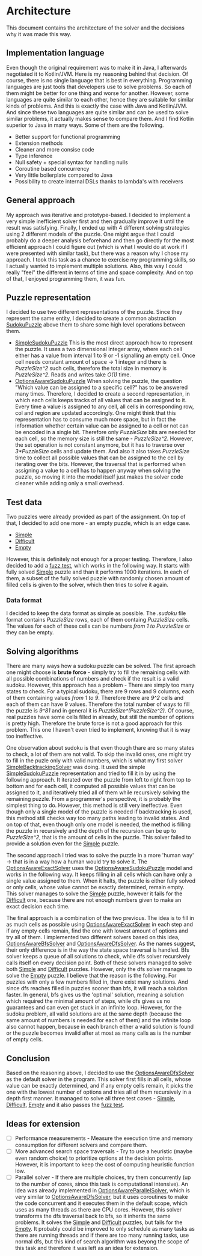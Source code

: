 # Architecture
This document contains the architecture of the solver and the decisions why it was made this way. 

## Implementation language
Even though the original requirement was to make it in Java, I afterwards negotiated it to Kotlin/JVM. Here is my reasoning behind that decision.
Of course, there  is no single language that is best in everything. Programming languages are just tools that developers use to solve problems.
So each of them might be better for one thing and worse for another. However, some languages are quite similar to each other, hence they are suitable for 
similar kinds of problems. And this is exactly the case with Java and Kotlin/JVM. And since these two languages are quite similar and 
can be used to solve similar problems, it actually makes sense to compare them. And I find Kotlin superior to Java in many ways. Some of them are the following.
* Better support for functional programming
* Extension methods
* Cleaner and more consise code
* Type inference
* Null safety + special syntax for handling nulls
* Coroutine based concurrency
* Very little boilerplate compared to Java
* Possibility to create internal DSLs thanks to lambda's with receivers

## General approach
My approach was iterative and prototype-based. I decided to implement a very simple inefficient solver first and then gradually 
improve it until the result was satisfying. Finally, I ended up with 4 different solving strategies using 2 different models of the puzzle.
One might argue that I could probably do a deeper analysis beforehand and then go directly for the most efficient approach I could figure out (which is what I would 
do at work if I were presented with similar task), but there was a reason why I chose my approach. I took this task as a chance to exercise 
my programming skills, so I actually wanted to implement  multiple solutions. Also, this way I could really "feel" the different in terms of 
time and space complexity. And on top of that, I enjoyed programming them,  it was fun.
  
##  Puzzle representation
I decided to use two different representations of the puzzle. Since they represent the same entity, I decided to create a common abstraction [SudokuPuzzle](src/main/kotlin/io/dkozak/sudoku/model/SudokuPuzzle.kt)
above them to share some high level operations between them.
* [SimpleSudokuPuzzle](src/main/kotlin/io/dkozak/sudoku/model/SimpleSudokuPuzzle.kt)
This is the most direct approach how to represent the puzzle. It uses a two dimensional integer array, where each cell either has a value from interval 1 to 9
or -1 signalling an empty cell. Once cell needs constant amount of space -> 1 integer and there is _PuzzleSize^2_ such cells, 
therefore the total size in memory is _PuzzleSize^2_. Reads and writes take _O(1)_ time.
* [OptionsAwareSudokuPuzzle](src/main/kotlin/io/dkozak/sudoku/model/OptionsAwareSudokuPuzzle.kt)
When solving the puzzle, the question "Which value can be assigned to a specific cell?" has to be answered many times. Therefore, I decided to create a second 
representation, in which each cells keeps tracks of all values that can be assigned to it. Every time a value is assigned to any cell, 
all cells in corresponding row, col and region are updated accordingly. One might think that this representation has to consume much more space, 
but in fact the information whether certain value can be assigned to a cell or not can be encoded in a single bit. Therefore only _PuzzleSize_ bits are needed for 
each cell, so the memory size is still the same - _PuzzleSize^2_. However, the set operation is not constant anymore, but it has to traverse over _3*PuzzleSize_ 
cells and update them. And also it also takes _PuzzleSize_ time to collect all possible values that can be assigned to the cell by iterating over the bits. 
However, the traversal that is performed when assigning a value to a cell has to happen anyway when solving the puzzle, so moving it into the model itself
just makes the solver code cleaner while adding only a small overhead.

## Test data
Two puzzles were already provided as part of the assignment. On top of that, I decided to add one more - an empty puzzle, which is an edge case.
* [Simple](src/test/resources/puzzles/first.sudoku)
* [Difficult](src/test/resources/puzzles/second.sudoku)
* [Empty](src/test/resources/puzzles/empty.sudoku)

However, this is definitely not enough for a proper testing. Therefore, I also decided to add a [fuzz test](src/test/kotlin/io/dkozak/sudoku/solver/DfsFuzzTest.kt), which works in the following way.
It starts with fully solved [Simple](src/test/resources/puzzles/first.sudoku) puzzle and than it performs 1000 iterations. In each of them, 
a subset of the fully solved puzzle with randomly chosen amount of filled cells is given to the solver, which then tries to solve it again.  

### Data format
I decided to keep the data format as simple as possible. The _.sudoku_ file format contains _PuzzleSize_ rows, each of them containg _PuzzleSize_ cells.
The values for each of these cells can be numbers _from 1 to PuzzleSize_ or they can be empty.   

## Solving algorithms
There are many ways how a sudoku puzzle can be solved. The first aproach one might choose is **brute force** - simply try to fill the remaining cells with 
all possible combinations of numbers and check if the result is a valid sudoku. However, this approach has a problem - There are simply too many states to check.
For a typical sudoku, there are 9 rows and 9 columns, each of them containing values _from 1 to 9_. Therefore there are _9^2_ cells and each of them can have 9 values.
Therefore the total number of ways to fill the puzzle is _9^81_ and in general it is _PuzzleSize^(PuzzleSize^2)_. Of course, real puzzles have some cells filled in 
already, but still the number of options is pretty high. Therefore the brute force is not a good approach for this problem. 
This one I haven't even tried to implement, knowing that it is way too ineffective. 

One observation about sudoku is that even though thare are so many states to check, a lot of them are not valid. To skip the invalid ones, one might try to fill
in the puzle only with valid numbers, which is what my first solver [SimpleBacktrackingSolver](src/main/kotlin/io/dkozak/sudoku/solver/SimpleBacktrackingSolver.kt) 
was doing. It used the simple [SimpleSudokuPuzzle](src/main/kotlin/io/dkozak/sudoku/model/SimpleSudokuPuzzle.kt) representation and tried to fill it in by using 
the following approach. It iterated over the puzzle from left to right from top to bottom and for each cell, it computed all possible values that can be assigned to it, and iteratively tried all of them while recursively solving the remaining puzzle. 
From a programmer's perspective, it is probably the simplest thing to do. However, this method is still very ineffective. Even though only a single model of the puzzle
is needed if backtracking is used, this method still checks way too many paths leading to invalid states. And on top of that, even though only one model is needed, 
the method is filling the puzzle in recursively and the depth of the recursion can be up to _PuzzleSize^2_, that is the amount of cells in the puzzle. This solver 
failed to provide a solution even for the [Simple](src/test/resources/puzzles/first.sudoku) puzzle.

The second approach I tried was to solve the puzzle in a more 'human way' -> that is in a way how a human would try to solve it. The 
[OptionsAwareExactSolver](src/main/kotlin/io/dkozak/sudoku/solver/OptionsAwareExactSolver.kt) uses the [OptionsAwareSudokuPuzzle](src/main/kotlin/io/dkozak/sudoku/model/OptionsAwareSudokuPuzzle.kt)
model and works in the following way. It keeps filling in all cells which can have only a single value assigned to them. When it halts, the puzzle is either fully
solved or only cells, whose value cannot be exactly determined, remain empty. This solver manages to solve the [Simple](src/test/resources/puzzles/first.sudoku) puzzle,
however it fails for the [Difficult](src/test/resources/puzzles/second.sudoku) one, because there are not enough numbers given to make an exact decision each time.

The final approach is a combination of the two previous. The idea is to fill in as much cells as possible using [OptionsAwareExactSolver](src/main/kotlin/io/dkozak/sudoku/solver/OptionsAwareExactSolver.kt)
in each step and if any empty cells remain, find the one with lowest amount of options and try all of them. I implemented two different solvers based on this idea,
[OptionsAwareBfsSolver](src/main/kotlin/io/dkozak/sudoku/solver/OptionsAwareBfsSolver.kt) and [OptionsAwareDfsSolver](src/main/kotlin/io/dkozak/sudoku/solver/OptionsAwareDfsSolver.kt).
As the names suggest, their only difference is in the way the state space traversal is handled. Bfs solver keeps a queue of all solutions to check, while
dfs solver recursively calls itself on every decision point. Both of these solvers managed to solve both [Simple](src/test/resources/puzzles/first.sudoku) and 
[Difficult](src/test/resources/puzzles/second.sudoku) puzzles. However, only the dfs solver manages to solve the [Empty](src/test/resources/puzzles/empty.sudoku) puzzle.
I believe that the reason is the following. For puzzles with only a few numbers filled in, there exist many solutions. And since dfs reaches filled in puzzles sooner
than bfs, it will reach a solution faster. In general, bfs gives us the 'optimal' solution, meaning a solution which required the minimal amount of steps,
while dfs gives us no guarantees and can even get stuck in an infinite loop. However, for the sudoku problem, all valid solutions are at the same depth 
(because the same amount of numbers is needed for each of them) and the infinite loop also cannot happen, because in each branch either a valid solution is found 
or the puzzle becomes invalid after at most as many calls as is the number of empty cells.
        
## Conclusion
Based on the reasoning above, I decided to use the [OptionsAwareDfsSolver](src/main/kotlin/io/dkozak/sudoku/solver/OptionsAwareDfsSolver.kt) as the default
solver in the program. This solver first fills in all cells, whose value can be exactly determined, and if any empty cells remain, it picks the one with 
the lowest number of options and tries all of them recursively in a depth first manner. It managed to solve all three test cases - [Simple](src/test/resources/puzzles/first.sudoku), 
[Difficult](src/test/resources/puzzles/second.sudoku), [Empty](src/test/resources/puzzles/empty.sudoku) and it also passes the [fuzz test](src/test/kotlin/io/dkozak/sudoku/solver/DfsFuzzTest.kt).

## Ideas for extension
-[ ] Performance measurements - Measure the execution time and memory consumption for different solvers and compare them.
-[ ] More advanced search space traversals - Try to use a heuristic (maybe even random choice) to prioritize options at the decision points. 
However, it is important to keep the cost of computing heuristic function low.
-[ ] Parallel solver - If there are multiple choices, try them concurrently (up to the number of cores, since this task is computational intensive).
An idea was already implemented in [OptionsAwareParallelSolver](src/main/kotlin/io/dkozak/sudoku/solver/OptionsAwareParallelSolver.kt), which is very similar to 
[OptionsAwareDfsSolver](src/main/kotlin/io/dkozak/sudoku/solver/OptionsAwareDfsSolver.kt), but it uses coroutines to make the code concurrent and it executes them
in the default scope, which uses as many threads as there are CPU cores. However, this solver transforms the dfs traversal back to bfs, so it inherits the same problems.
It solves the [Simple](src/test/resources/puzzles/first.sudoku) and [Difficult](src/test/resources/puzzles/second.sudoku) puzzles, but fails for the [Empty](src/test/resources/puzzles/empty.sudoku).
It probably could be improved to only schedule as many tasks as there are running threads and if there are too many running tasks, use normal dfs, but this kind of search
algorithm was beyong the scope of this task and therefore it was left as an idea for extension.